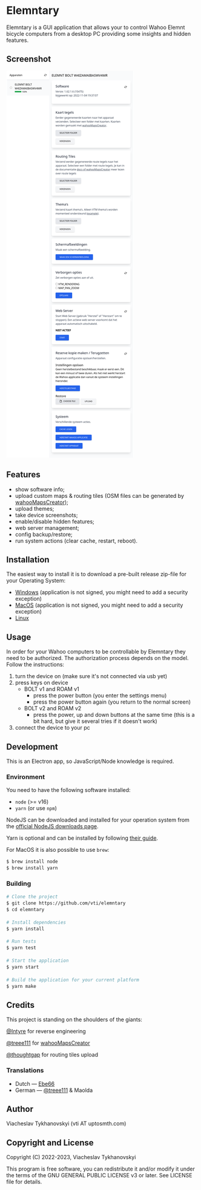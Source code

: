 # Elemntary

Elemntary is a GUI application that allows your to control Wahoo Elemnt bicycle computers from a desktop PC providing
some insights and hidden features.

## Screenshot

![Elemntary](/screenshots/screenshot.png?raw=true "Elemntary")

## Features

- show software info;
- upload custom maps & routing tiles (OSM files can be generated by [wahooMapsCreator](https://github.com/treee111/wahooMapsCreator));
- upload themes;
- take device screenshots;
- enable/disable hidden features;
- web server management;
- config backup/restore;
- run system actions (clear cache, restart, reboot).

## Installation

The easiest way to install it is to download a pre-built release zip-file for your Operating System:

- [Windows](https://github.com/vti/elemntary/releases/download/v0.5.6/elemntary-win32-x64-0.5.6.zip) (application is not signed, you might need to add a security exception)
- [MacOS](https://github.com/vti/elemntary/releases/download/v0.5.6/elemntary-darwin-x64-0.5.6.zip) (application is not signed, you might need to add a security exception)
- [Linux](https://github.com/vti/elemntary/releases/download/v0.5.6/elemntary-linux-x64-0.5.6.zip)

## Usage

In order for your Wahoo computers to be controllable by Elemntary they need to be authorized. The authorization process
depends on the model. Follow the instructions:

1. turn the device on (make sure it's not connected via usb yet)
2. press keys on device
    - BOLT v1 and ROAM v1
        - press the power button (you enter the settings menu)
        - press the power button again (you return to the normal screen)
    - BOLT v2 and ROAM v2
        - press the power, up and down buttons at the same time (this is a bit hard, but give it several tries if it
          doesn't work)
3. connect the device to your pc

## Development

This is an Electron app, so JavaScript/Node knowledge is required.

### Environment

You need to have the following software installed:

- `node` (>= v16)
- `yarn` (or use `npm`)

NodeJS can be downloaded and installed for your operation system from the [official NodeJS downloads
page](https://nodejs.org/en/download/).

Yarn is optional and can be installed by following [their guide](https://yarnpkg.com/getting-started/install).

For MacOS it is also possible to use `brew`:

```bash
$ brew install node
$ brew install yarn
```

### Building

```bash
# Clone the project
$ git clone https://github.com/vti/elemntary
$ cd elemntary

# Install dependencies
$ yarn install

# Run tests
$ yarn test

# Start the application
$ yarn start

# Build the application for your current platform
$ yarn make
```

## Credits

This project is standing on the shoulders of the giants:

[@Intyre](https://github.com/Intyre) for reverse engineering

[@treee111](https://github.com/treee111) for [wahooMapsCreator](https://github.com/treee111/wahooMapsCreator)

[@thoughtgap](https://github.com/thoughtgap) for routing tiles upload

### Translations

- Dutch — [Ebe66](https://github.com/Ebe66)
- German — [@treee111](https://github.com/treee111) & Maolda

## Author

Viacheslav Tykhanovskyi (vti AT uptosmth.com)

## Copyright and License

Copyright (C) 2022-2023, Viacheslav Tykhanovskyi

This program is free software, you can redistribute it and/or modify it under the terms of the GNU GENERAL PUBLIC
LICENSE v3 or later. See LICENSE file for details.
